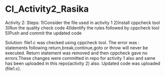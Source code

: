 # CI_Activity2_Rasika
Activity 2:
Steps:
1)Consider the file used in activity 1
2)Install cppcheck tool
3)Run the quality check code
4)Identify the rules followed by cppcheck tool
5)Push and commit the updated code

Solution:
file1.c was checked using cppcheck tool.
The error was : statements following return,break,continue,goto or throw will never be executed.
Return statement was removed and then cppcheck gave no errors.These changes were committed in repo for 
activity 1 also and same has been uploaded in this repo(activity 2) also. Updated code was uploaded (file1.c).
